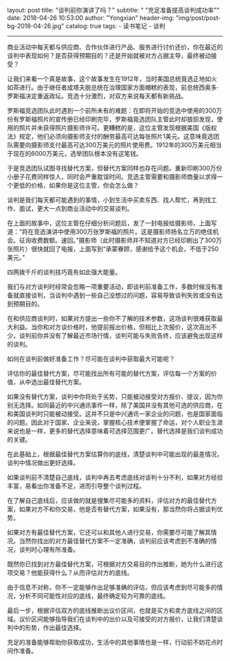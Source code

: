 ﻿layout:     post
title:      "谈判前你演讲了吗？"
subtitle:   " \"充足准备提高谈判成功率\""
date:       2018-04-26 10:53:00
author:     "Yongxian"
header-img: "img/post/post-bg-2018-04-26.jpg"
catalog: true
tags:
    - 读书笔记
    - 谈判

---
商业活动中每天都与供应商、合作伙伴进行产品、服务进行讨价还价，你在最近的谈判中表现如何？是否获得预期目的？还是开始就被对方占据主导，最终被动接受？

让我们来看一个真是故事，这个故事发生在1912年，当时美国总统竟选正地如火如茶进行。由于继任者成塔夫脱总统在治理国家方面帽糕的表现，前总统西奥多·罗斯福决定重返政坛。竞选十分激烈，对双方来说每天都有新挑战。



罗斯福竞选团队此时遇到一个前所未有的难题：在即将开始的竞选中使用的300万份有罗斯福照片的宣传册已经印刷完毕，罗斯福竟选团队主管此时却狼狈发现，使用的照片并未获得照片摄影师许可。更糟糕的是，这位主管发现根据美国《版权法》规定，他们必须向摄影师支付的酬劳最高可达每张照片1美元。这意味竟选团队需要向摄影师支付最高可达300万美元的照片使用费。1912年的300万美元相当于现在的6000万美元，选举团队根本没有这笔钱。



于是竞选团队试图寻找替代方案，但替代方案同样也存在问题。重新印刷300万份小册子花费同样惊人，同时会严重耽误时间。竞选主管需要和摄影师商量以求得一个更低的价格，如果你是这位主管，你会怎么做？

谈判是我们每天都可能遇到的事情，小到生活中买卖东西、找人帮忙，再到找工作、面试，更大一点到商业活动中的交易谈判。

在上面的故事中，这位主管在仔细分析问题后，发了一封电报给摄影师，上面写道：“将在竞选演讲中使用300万张罗斯福的照片。这是摄影师扬名立万的绝佳机会。征询收费数额。速回。”摄影师（此时摄影师并不知道对方已经印刷出了300万张照片）很快就回了电报，上面写到“承蒙眷顾，感谢给予这个机会，不低于250美元。”
  
四两拨千斤的谈判技巧竟有如此强大能量。
 
我们与对方谈判时经常会忽略一项重要活动，即谈判前准备工作，多数时候没有准备就直接谈判，当谈判中遇到一些自己没想过的问题，容易导致谈判失败或没有达到预期目的。

在和供应商谈判时，如果对方提出一些你不了解的技术参数，这场谈判很难获取最大利益。当你和对方谈价格时，他提前报出价格，但相比上次报价，这次高出不少，谈判前你并没有了解最近市场行情，谈判可能与失败告终，应该避免出现这样的谈判。

如何在谈判前做好准备工作？尽可能在谈判中获取最大可能呢？


评估你的最佳替代方案，尽可能找出所有可能的替代方案，评估每一个方案的价值，从中选出最佳替代方案。

如果没有替代方案，谈判中你将处于劣势，只能被动接受对方报价、提议，因为你别无选择。如同最近的中兴通讯事件一样，除了美国并没有其他可选的供应商，在和美国谈判时只能被动接受。这并不只是中兴通讯一家企业的问题，也是国家面临的问题。因此对于国家、企业来说，掌握核心技术便掌握了命运，对个人职业生涯来说也是一样，更多的替代选择意味着可选择范围更广。替代选择是我们谈判成功的关键。

在此基础上，根据最佳替代方案估算你的底线，清楚谈判中可能出现的最差情况，谈判中情况做出更好选择。

如果谈判前不清楚自己底线，谈判中再去考虑底线对谈判十分不利，如果对方经验丰富，易看出你准备不足，进而引导整个谈判过程。

在了解自己底线后，应该做的就是搜集尽可能多的资料，评估对方的最佳替代方案，如果对方不和你交易，他是否有替代方案，如果没有，那当然你将占据谈判优势。

如果对方有最佳替代方案，它还可以和其他人进行交易，你需要尽可能了解其情况。当然你找出的对方最佳替代方案不一定准确，谈判前应该考虑到不准确的情况，谈判时心理有所准备。

既然你已找到对方最佳替代方案，可根据对方交易目的作出推断，她为什么进行这项交易？他能获得什么？从而评估对方的底线。

由于信息不对称，你不一定能够作出足够准确的评估，但应该考虑到尽可能多的情况，分析不同可能性对应的底线，最终确定较为可靠的底线。

最后一步，根据评估双方的底线推断出议价区间，也就是买方和卖方底线之间的区域。议价区间能够指导我们在谈判中的出价以及可接受的对方报价，让我们清楚谈判中的形势，作出最佳选择。


充足的准备能够帮助你获取成功，生活中的其他事情也是一样，行动前不妨花点时间作准备。







